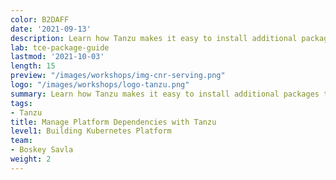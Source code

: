 ```yaml
---
color: B2DAFF
date: '2021-09-13'
description: Learn how Tanzu makes it easy to install additional packages to help build and deploy Modern Apps.
lab: tce-package-guide
lastmod: '2021-10-03'
length: 15
preview: "/images/workshops/img-cnr-serving.png"
logo: "/images/workshops/logo-tanzu.png"
summary: Learn how Tanzu makes it easy to install additional packages to help build and deploy Modern Apps.
tags:
- Tanzu
title: Manage Platform Dependencies with Tanzu
level1: Building Kubernetes Platform
team:
- Boskey Savla
weight: 2
---
```



